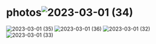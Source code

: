# photos![2023-03-01 (34)](https://user-images.githubusercontent.com/125736588/222142002-5f2e6fd1-aa79-4a2a-b264-b29cc1f6d67d.png)
![2023-03-01 (35)](https://user-images.githubusercontent.com/125736588/222142009-8671dfc3-f404-4212-980d-67a1f82828f6.png)
![2023-03-01 (36)](https://user-images.githubusercontent.com/125736588/222142012-07aa01bb-2f64-4e04-929b-4e7976efc0e0.png)
![2023-03-01 (32)](https://user-images.githubusercontent.com/125736588/222142014-d94c38c6-5bc4-43c7-9b9f-2d554a4b9668.png)
![2023-03-01 (33)](https://user-images.githubusercontent.com/125736588/222142016-220a3438-dcc3-4058-93ff-9031ed65f81e.png)
